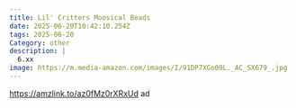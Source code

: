 ```yaml
---
title: Lil' Critters Moosical Beads
date: 2025-06-20T10:42:10.254Z
tags: 2025-06-20
Category: other
description: |
  6.xx
image: https://m.media-amazon.com/images/I/91DP7XGo09L._AC_SX679_.jpg
---
```

https://amzlink.to/az0fMz0rXRxUd      ad